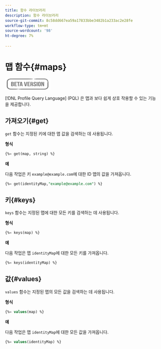 ```yaml
---
title: 함수 라이브러리
description: 함수 라이브러리
source-git-commit: 8c58dd667ea59a17833bbe3482b1a233ac2e28fe
workflow-type: tm+mt
source-wordcount: '98'
ht-degree: 7%

---
```


# 맵 함수{#maps}

![](../../assets/do-not-localize/badge.png)

[!DNL Profile Query Language] (PQL) 은 맵과 보다 쉽게 상호 작용할 수 있는 기능을 제공합니다.

## 가져오기{#get}

`get` 함수는 지정된 키에 대한 맵 값을 검색하는 데 사용됩니다.

**형식**

```sql
{%= get(map, string) %}
```

**예**

다음 작업은 키 `example@example.com`에 대한 ID 맵의 값을 가져옵니다.

```sql
{%= get(identityMap,"example@example.com") %}
```

## 키{#keys}

`keys` 함수는 지정된 맵에 대한 모든 키를 검색하는 데 사용됩니다.

**형식**

```sql
{%= keys(map) %}
```

**예**

다음 작업은 맵 `identityMap`에 대한 모든 키를 가져옵니다.

```sql
{%= keys(identityMap) %}
```

## 값{#values}

`values` 함수는 지정된 맵의 모든 값을 검색하는 데 사용됩니다.

**형식**

```sql
{%= values(map) %}
```

**예**

다음 작업은 맵 `identityMap`에 대한 모든 값을 가져옵니다.

```sql
{%= values(identityMap) %}
```
